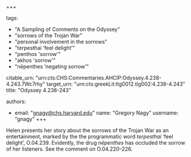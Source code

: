 +++

tags:
- "A Sampling of Comments on the Odyssey"
- "sorrows of the Trojan War"
- "personal involvement in the sorrows"
- "terpesthai ‘feel delight’"
- "penthos &#39;sorrow&#39;"
- "akhos &#39;sorrow&#39;"
- "nēpenthes ‘negating sorrow’"

citable_urn: "urn:cts:CHS:Commentaries.AHCIP:Odyssey.4.238-4.243.7Wc7rhy"
target_urn: "urn:cts:greekLit:tlg0012.tlg002:4.238-4.243"
title: "Odyssey 4.238-243"

authors:
- email: "gnagy@chs.harvard.edu"
  name: "Gregory Nagy"
  username: "gnagy"
+++

<p>Helen presents her story about the sorrows of the Trojan War as an entertainment, marked by the the programmatic word <em>terpesthai</em> ‘feel delight’, O.04.239. Evidently, the drug <em>nēpenthes</em> has occluded the sorrow of her listeners. See the comment on O.04.220–226. </p>
